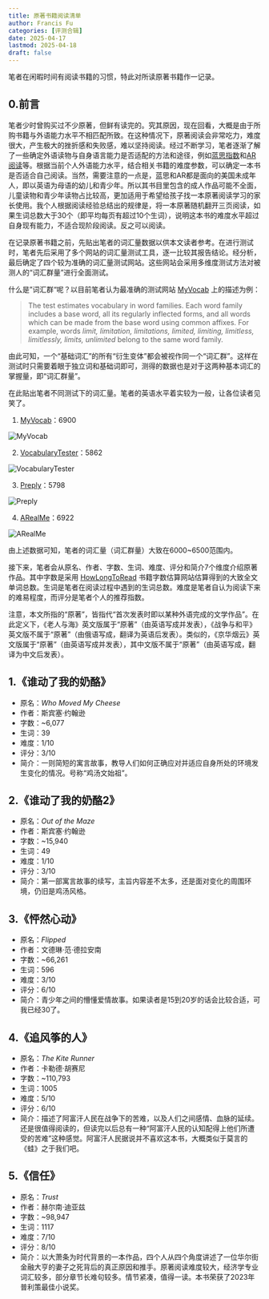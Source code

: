 ```yaml
---
title: 原著书籍阅读清单
author: Francis Fu
categories: [评测合辑]
date: 2025-04-17
lastmod: 2025-04-18
draft: false
---
```


笔者在闲暇时间有阅读书籍的习惯，特此对所读原著书籍作一记录。

<!--more-->

## 0.前言

笔者少时曾购买过不少原著，但鲜有读完的。究其原因，现在回看，大概是由于所购书籍与外语能力水平不相匹配所致。在这种情况下，原著阅读会非常吃力，难度很大，产生极大的挫折感和失败感，难以坚持阅读。经过不断学习，笔者逐渐了解了一些确定外语读物与自身语言能力是否适配的方法和途径，例如[蓝思指数](https://hub.lexile.com/)和[AR阅读](https://www.arbookfind.com/)等。根据当前个人外语能力水平，结合相关书籍的难度参数，可以确定一本书是否适合自己阅读。当然，需要注意的一点是，蓝思和AR都是面向的美国未成年人，即以英语为母语的幼儿和青少年。所以其书目里包含的成人作品可能不全面，儿童读物和青少年读物占比较高，更加适用于希望给孩子找一本原著阅读学习的家长使用。我个人根据阅读经验总结出的规律是，将一本原著随机翻开三页阅读，如果生词总数大于30个（即平均每页有超过10个生词），说明这本书的难度水平超过自身现有能力，不适合现阶段阅读。反之可以阅读。

在记录原著书籍之前，先贴出笔者的词汇量数据以供本文读者参考。在进行测试时，笔者先后采用了多个网站的词汇量测试工具，逐一比较其报告结论。经分析，最后确定了四个较为准确的词汇量测试网站。这些网站会采用多维度测试方法对被测人的“词汇群量”进行全面测试。

什么是”词汇群“呢？以目前笔者认为最准确的测试网站 [MyVocab](https://www.myvocab.info/en) 上的描述为例：

> The test estimates vocabulary in word families. Each word family includes a base word, all its regularly inflected forms, and all words which can be made from the base word using common affixes. For example, words *limit, limitation, limitations, limited, limiting, limitless, limitlessly, limits, unlimited* belong to the same word family.

由此可知，一个“基础词汇”的所有“衍生变体”都会被视作同一个“词汇群”。这样在测试时只需要着眼于独立词和基础词即可，测得的数据也是对于这两种基本词汇的掌握量，即“词汇群量”。

在此贴出笔者不同测试下的词汇量。笔者的英语水平着实较为一般，让各位读者见笑了。

1. [MyVocab](https://www.myvocab.info/en)：6900

![MyVocab](/images/评测合辑/原著书籍阅读清单/myvocab.png)

2. [VocabularyTester](https://www.vocabularytester.com/vocabulary-test)：5862

![VocabularyTester](/images/评测合辑/原著书籍阅读清单/vocabularytester.png)

3. [Preply](https://preply.com/en/learn/english/test-your-vocab)：5798

![Preply](/images/评测合辑/原著书籍阅读清单/preply.png)

4. [ARealMe](https://www.arealme.com/vocabulary-size-test/cn/)：6922

![ARealMe](/images/评测合辑/原著书籍阅读清单/arealme.png)

由上述数据可知，笔者的词汇量（词汇群量）大致在6000~6500范围内。

接下来，笔者会从原名、作者、字数、生词、难度、评分和简介7个维度介绍原著作品。其中字数是采用 [HowLongToRead](https://howlongtoread.com/) 书籍字数估算网站估算得到的大致全文单词总数。生词是笔者在阅读过程中遇到的生词总数。难度是笔者自认为阅读下来的难易程度，而评分是笔者个人的推荐指数。

注意，本文所指的“原著”，皆指代“首次发表时即以某种外语完成的文学作品”。在此定义下，《老人与海》英文版属于“原著”（由英语写成并发表），《战争与和平》英文版不属于“原著”（由俄语写成，翻译为英语后发表）。类似的，《京华烟云》英文版属于“原著”（由英语写成并发表），其中文版不属于“原著”（由英语写成，翻译为中文后发表）。

## 1.《谁动了我的奶酪》

* 原名：*Who Moved My Cheese*
* 作者：斯宾塞·约翰逊
* 字数：~6,077
* 生词：39
* 难度：1/10
* 评分：3/10
* 简介：一则简短的寓言故事，教导人们如何正确应对并适应自身所处的环境发生变化的情况。号称“鸡汤文始祖”。

## 2.《谁动了我的奶酪2》

* 原名：*Out of the Maze*
* 作者：斯宾塞·约翰逊
* 字数：~15,940
* 生词：49
* 难度：1/10
* 评分：3/10
* 简介：第一部寓言故事的续写，主旨内容差不太多，还是面对变化的周围环境，仍旧是鸡汤风格。

## 3.《怦然心动》

* 原名：*Flipped*
* 作者：文德琳·范·德拉安南
* 字数：~66,261
* 生词：596
* 难度：3/10
* 评分：6/10
* 简介：青少年之间的懵懂爱情故事。如果读者是15到20岁的话会比较合适，可我已经30了。

## 4.《追风筝的人》

* 原名：*The Kite Runner*
* 作者：卡勒德·胡赛尼
* 字数：~110,793
* 生词：1005
* 难度：5/10
* 评分：6/10
* 简介：描述了阿富汗人民在战争下的苦难，以及人们之间感情、血脉的延续。还是很值得阅读的，但读完以后总有一种“阿富汗人民的认知配得上他们所遭受的苦难”这种感觉。阿富汗人民据说并不喜欢这本书，大概类似于莫言的《蛙》之于我们吧。

## 5.《信任》

* 原名：*Trust*
* 作者：赫尔南·迪亚兹
* 字数：~98,947
* 生词：1117
* 难度：7/10
* 评分：8/10
* 简介：以大萧条为时代背景的一本作品，四个人从四个角度讲述了一位华尔街金融大亨的妻子之死背后的真正原因和推手。原著阅读难度较大，经济学专业词汇较多，部分章节长难句较多。情节紧凑，值得一读。本书荣获了2023年普利策最佳小说奖。